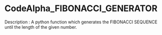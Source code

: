 # CodeAlpha_FIBONACCI_GENERATOR
Description  : A python function which generates the FIBONACCI SEQUENCE until the length of the given number.

